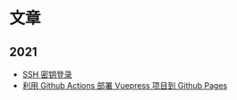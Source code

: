 # 文章

## 2021

- [SSH 密钥登录](./ssh-certificate-authentication.md)
- [利用 Github Actions 部署 Vuepress 项目到 Github Pages](./deploy-vuepress-project-to-github-pages-with-github-actions.md)

